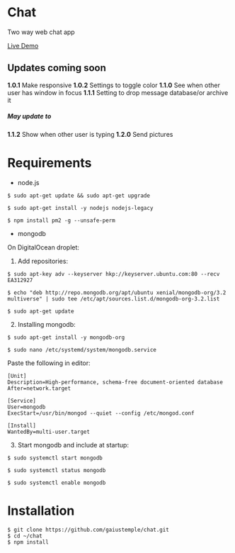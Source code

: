 # Chat
Two way web chat app

[Live Demo](http://46.101.38.159:1000/)

## Updates coming soon
**1.0.1** Make responsive
**1.0.2** Settings to toggle color
**1.1.0** See when other user has window in focus
**1.1.1** Setting to drop message database/or archive it
##### May update to
**1.1.2** Show when other user is typing
**1.2.0** Send pictures

# Requirements
* node.js

```
$ sudo apt-get update && sudo apt-get upgrade

$ sudo apt-get install -y nodejs nodejs-legacy

$ npm install pm2 -g --unsafe-perm
```
* mongodb

On DigitalOcean droplet:

1. Add repositories:
```
$ sudo apt-key adv --keyserver hkp://keyserver.ubuntu.com:80 --recv EA312927

$ echo "deb http://repo.mongodb.org/apt/ubuntu xenial/mongodb-org/3.2 multiverse" | sudo tee /etc/apt/sources.list.d/mongodb-org-3.2.list

$ sudo apt-get update
```

2. Installing mongodb:
```
$ sudo apt-get install -y mongodb-org

$ sudo nano /etc/systemd/system/mongodb.service
```
  Paste the following in editor:
```
[Unit]
Description=High-performance, schema-free document-oriented database
After=network.target

[Service]
User=mongodb
ExecStart=/usr/bin/mongod --quiet --config /etc/mongod.conf

[Install]
WantedBy=multi-user.target
```

3. Start mongodb and include at startup:
```
$ sudo systemctl start mongodb

$ sudo systemctl status mongodb

$ sudo systemctl enable mongodb
```

# Installation
```
$ git clone https://github.com/gaiustemple/chat.git
$ cd ~/chat
$ npm install
```
